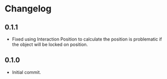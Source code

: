 # Changelog
## 0.1.1
- Fixed using Interaction Position to calculate the position is problematic if the object will be locked on position.

## 0.1.0
- Initial commit.